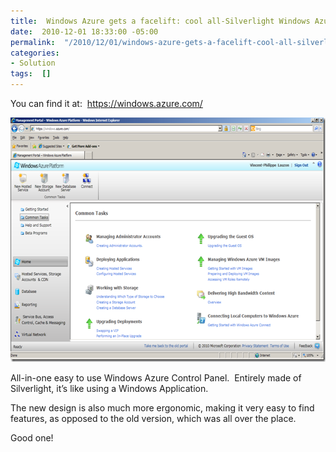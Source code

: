 ```yaml
---
title:  Windows Azure gets a facelift: cool all-Silverlight Windows Azure Control Panel
date:  2010-12-01 18:33:00 -05:00
permalink:  "/2010/12/01/windows-azure-gets-a-facelift-cool-all-silverlight-windows-azure-control-panel/"
categories:
- Solution
tags:  []
---
```

<p>You can find it at:&#160; <a title="https://windows.azure.com/" href="https://windows.azure.com/">https://windows.azure.com/</a></p>  <p><a href="assets/2010/12/windows-azure-gets-a-facelift-cool-all-silverlight-windows-azure-control-panel/image.png"><img style="display:inline;border-width:0;" title="image" border="0" alt="image" src="assets/2010/12/windows-azure-gets-a-facelift-cool-all-silverlight-windows-azure-control-panel/image_thumb.png" width="644" height="391" /></a></p>  <p>All-in-one easy to use Windows Azure Control Panel.&#160; Entirely made of Silverlight, it’s like using a Windows Application.</p>  <p>The new design is also much more ergonomic, making it very easy to find features, as opposed to the old version, which was all over the place.</p> Good one!